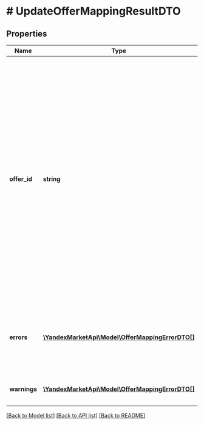 # # UpdateOfferMappingResultDTO

## Properties

Name | Type | Description | Notes
------------ | ------------- | ------------- | -------------
**offer_id** | **string** | Ваш SKU — идентификатор товара в вашей системе.  Правила использования SKU:  * У каждого товара SKU должен быть свой.  * Уже заданный SKU нельзя освободить и использовать заново для другого товара. Каждый товар должен получать новый идентификатор, до того никогда не использовавшийся в вашем каталоге.  SKU товара можно изменить в кабинете продавца на Маркете. О том, как это сделать, читайте [в Справке Маркета для продавцов](https://yandex.ru/support2/marketplace/ru/assortment/operations/edit-sku).  [Что такое SKU и как его назначать](https://yandex.ru/support/marketplace/assortment/add/index.html#fields) |
**errors** | [**\YandexMarketApi\Model\OfferMappingErrorDTO[]**](OfferMappingErrorDTO.md) | Ошибки.  Если хотя бы по одному товару есть ошибка, информация в каталоге не обновится по всем переданным товарам. | [optional]
**warnings** | [**\YandexMarketApi\Model\OfferMappingErrorDTO[]**](OfferMappingErrorDTO.md) | Предупреждения.  Информация в каталоге обновится. | [optional]

[[Back to Model list]](../../README.md#models) [[Back to API list]](../../README.md#endpoints) [[Back to README]](../../README.md)
